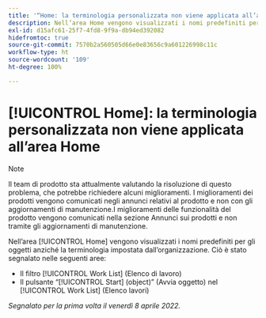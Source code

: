 ```yaml
---
title: '“Home: la terminologia personalizzata non viene applicata all’area Home”'
description: Nell’area Home vengono visualizzati i nomi predefiniti per gli oggetti anziché la terminologia impostata dall’organizzazione. Ciò è stato segnalato in diverse aree.
exl-id: d15afc61-25f7-4fd8-9f9a-db94ed392082
hidefromtoc: true
source-git-commit: 7570b2a560505d66e0e83656c9a601226998c11c
workflow-type: ht
source-wordcount: '109'
ht-degree: 100%

---
```


# [!UICONTROL Home]: la terminologia personalizzata non viene applicata all’area Home

>[!NOTE]
>
>Il team di prodotto sta attualmente valutando la risoluzione di questo problema, che potrebbe richiedere alcuni miglioramenti. I miglioramenti dei prodotti vengono comunicati negli annunci relativi al prodotto e non con gli aggiornamenti di manutenzione.I miglioramenti delle funzionalità del prodotto vengono comunicati nella sezione Annunci sui prodotti e non tramite gli aggiornamenti di manutenzione.

Nell’area [!UICONTROL Home] vengono visualizzati i nomi predefiniti per gli oggetti anziché la terminologia impostata dall’organizzazione. Ciò è stato segnalato nelle seguenti aree:

* Il filtro [!UICONTROL Work List] (Elenco di lavoro)
* Il pulsante “[!UICONTROL Start] (object)” (Avvia oggetto) nel [!UICONTROL Work List] (Elenco lavori)

_Segnalato per la prima volta il venerdì 8 aprile 2022._
